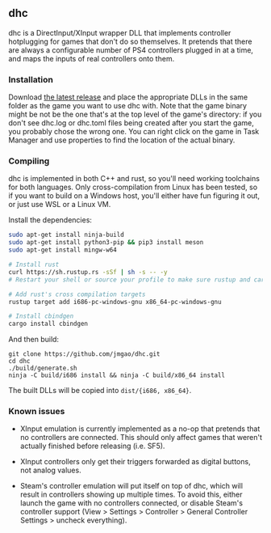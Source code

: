 ## dhc

dhc is a DirectInput/XInput wrapper DLL that implements controller hotplugging
for games that don't do so themselves. It pretends that there are always a
configurable number of PS4 controllers plugged in at a time, and maps the
inputs of real controllers onto them.

### Installation

Download [the latest release](https://github.com/jmgao/dhc/releases) and place
the appropriate DLLs in the same folder as the game you want to use dhc with.
Note that the game binary might be not be the one that's at the top level of
the game's directory: if you don't see dhc.log or dhc.toml files being created
after you start the game, you probably chose the wrong one. You can right click
on the game in Task Manager and use properties to find the location of the
actual binary.

### Compiling

dhc is implemented in both C++ and rust, so you'll need working toolchains for
both languages. Only cross-compilation from Linux has been tested, so if you
want to build on a Windows host, you'll either have fun figuring it out, or
just use WSL or a Linux VM.

Install the dependencies:
```sh
sudo apt-get install ninja-build
sudo apt-get install python3-pip && pip3 install meson
sudo apt-get install mingw-w64

# Install rust
curl https://sh.rustup.rs -sSf | sh -s -- -y
# Restart your shell or source your profile to make sure rustup and cargo are on your $PATH

# Add rust's cross compilation targets
rustup target add i686-pc-windows-gnu x86_64-pc-windows-gnu

# Install cbindgen
cargo install cbindgen
```

And then build:
```
git clone https://github.com/jmgao/dhc.git
cd dhc
./build/generate.sh
ninja -C build/i686 install && ninja -C build/x86_64 install
```

The built DLLs will be copied into `dist/{i686, x86_64}`.

### Known issues

- XInput emulation is currently implemented as a no-op that pretends that no
  controllers are connected. This should only affect games that weren't actually
  finished before releasing (i.e. SF5).

- XInput controllers only get their triggers forwarded as digital buttons, not
  analog values.

- Steam's controller emulation will put itself on top of dhc, which will result
  in controllers showing up multiple times. To avoid this, either launch the
  game with no controllers connected, or disable Steam's controller support
  (View > Settings > Controller > General Controller Settings > uncheck everything).
